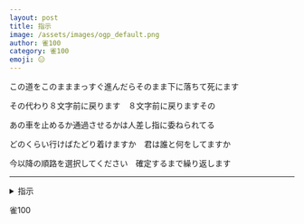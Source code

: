 ```yaml
---
layout: post
title: 指示
image: /assets/images/ogp_default.png
author: 雀100
category: 雀100
emoji: 😑
---
```


<div class="tanka-area"><div class="tanka">
<p>この道をこのまままっすぐ進んだらそのまま下に落ちて死にます</p>
<p>その代わり８文字前に戻ります　８文字前に戻りますその</p>
<p>あの車を止めるか通過させるかは人差し指に委ねられてる</p>
<p>どのくらい行けばたどり着けますか　君は誰と何をしてますか</p>
<p>今以降の順路を選択してください　確定するまで繰り返します</p></div></div>

---

<details><summary>指示</summary>
この道をこのまままっすぐ進んだらそのまま下に落ちて死にます<br/>
その代わり8文字前に戻ります　8文字前に戻りますその<br/>
あの車を止めるか通過させるかは人差し指に委ねられてる<br/>
どのくらい行けばたどり着けますか　君は誰と何をしてますか<br/>
今以降の順路を選択してください　確定するまで繰り返します<br/>
</details>

雀100
